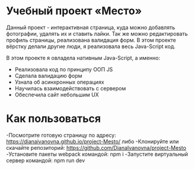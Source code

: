 Учебный проект «Место»
=============================
Данный проект - интерактивная страница, куда можно добавлять фотографии, удалять их и ставить лайки. Так же можно редактировать профиль 
страницы, реализована валидация форм.  В этом проекте вёрстку делали другие люди, я реализовала весь Java-Script код. 

В этом проекте я овладела нативным Java-Script, а именно:
- Реализовала код по принципу ООП JS
- Сделала валидацию форм
- Узнала об асинхронных операциях
- Научилась взаимодействовать с сервером
- Обеспечила сайт небольшим UX

Как пользоваться
=================
-Посмотрите готовую страницу по адресу: https://dianaivanovna.github.io/project-Mesto/
либо
-Клонируйте или скачайте репозиторий: https://github.com/DianaIvanovna/project-Mesto
-Установите пакеты webpack командой: npm i
-Запустите виртуальный сервер командой: npm run dev
